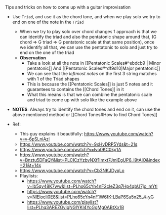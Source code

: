Tips and tricks on how to come up with a guitar improvisation

- Use `Triad`, and use it as the chord tone, and when we play solo we try to end on one of the note in the `Triad`
	- When we try to play solo over chord changes 1 approach is that we can identify the triad and also the pentatonic shape around that, (G chord => G triad => G pentatonic scale at that same position), once we identify all that, we can use the pentatonic to solo and just try to end on the one of the triad 
	- **Observation**
		- Take a look at all the note in [[Pentatonic Scales#^ebdcb9 | Minor pentatonic]] And [[Pentatonic Scales#^df9d10|Major pentatonic]] 
		- We can see that the *leftmost notes* on the first 3 string matches with 1 of the Triad shapes
		- This is because the [[Pentatonic Scales]] is just 5 notes and it guarantees to contains the [[Chord Tones]] in it
		- What this means is that we can combine the pentatonic scale and triad to come up with solo like the example above
- **NOTES**: Always try to identify the chord tones and end on it, can use the above mentioned method or [[Chord Tones#How to find Chord Tones]]

- Ref: 
	- This guy explains it beautifully: https://www.youtube.com/watch?v=v-6pSLniAzI
	- https://www.youtube.com/watch?v=9xHvDRP5Yds&t=21s
	- https://www.youtube.com/watch?v=lvo0KC0kg1A
	- https://www.youtube.com/watch?v=Bnztu5DFaQY&list=PLCICzYzbvNXf1Imxt7JmlEgUP6_I9tAlO&index=21&t=14s
	- https://www.youtube.com/watch?v=Cb3NKJDyqLo
	- Playlists:
		- https://www.youtube.com/watch?v=Ib5qv48K7ww&list=PLho65cYn4nF2cIeZ3q7Hp4qbU7jo_mYtI
		- https://www.youtube.com/watch?v=NIElocIi0E8&list=PLho65cYn4nF1W6fK-LBaP6Su5n25_4-yG
		- https://www.youtube.com/playlist?list=PLhq3AREZGvigNGlYKl4YoGgMg0ABtXx1B


